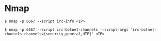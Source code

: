 # Nmap

`$ nmap -p 6667 --script irc-info <IP>`

`$ nmap -p 6667 --script irc-botnet-channels --script-args 'irc-botnet-channels.channels={security,general,HTP}' <IP>`